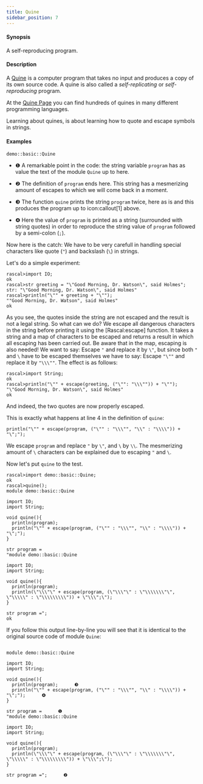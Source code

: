 ```yaml
---
title: Quine
sidebar_position: 7
---
```


#### Synopsis

A self-reproducing program.

#### Description

A [Quine](http://en.wikipedia.org/wiki/Quine_(computing))
is a computer program that takes no input and produces a copy of its own source code.
A quine is also called a _self-replicating_ or _self-reproducing_ program.

At the [Quine Page](http://www.nyx.net/~gthompso/quine.htm) you can find hundreds of
quines in many different programming languages.

Learning about quines, is about learning how to quote and escape symbols in strings.


#### Examples

```rascal
demo::basic::Quine
```

                
* ❶  A remarkable point in the code: the string variable `program` has as value
   the text of the module `Quine` up to here. 
* ❷  The definition of `program` ends here.
    This string has a mesmerizing amount of escapes to which we will come back in a moment.

* ❸  The function `quine` prints the string `program` twice, here as is and this produces the program up to icon:callout[1] above.
* ❹  Here the value of `program` is printed as a string (surrounded with string quotes) in order to reproduce the string value 
    of `program` followed by a semi-colon (`;`).
  
Now here is the catch: We have to be very carefull in handling special characters like quote (`"`) and backslash (`\`) in strings.

Let's do a simple experiment:

```rascal-shell 
rascal>import IO;
ok
rascal>str greeting = "\"Good Morning, Dr. Watson\", said Holmes";
str: "\"Good Morning, Dr. Watson\", said Holmes"
rascal>println("\"" + greeting + "\"");
""Good Morning, Dr. Watson", said Holmes"
ok
```
As you see, the quotes inside the string are not escaped and the result is not a legal string.
So what can we do? We escape all dangerous characters in the string before printing it using the [Rascal:escape] function.
It takes a string and a map of characters to be escaped and returns a result in which all escaping has been carried out.
Be aware that in the map, escaping is also needed!
We want to say: Escape `"` and replace it by `\"`, but since both `"` and `\` have to be escaped themselves
we have to say: Escape `"\""` and replace it by `"\\\""`. The effect is as follows:

```rascal-shell ,continue
rascal>import String;
ok
rascal>println("\"" + escape(greeting, ("\"": "\\\"")) + "\"");
"\"Good Morning, Dr. Watson\", said Holmes"
ok
```
And indeed, the two quotes are now properly escaped.

This is exactly what happens at line 4 in the definition of `quine`:
```rascal
println("\"" + escape(program, ("\"" : "\\\"", "\\" : "\\\\")) + "\";");
```
We escape `program` and replace `"` by `\"`, and `\` by `\\`.
The mesmerizing amount of `\` characters can be explained due to escaping `"` and `\`.

Now let's put `quine` to the test.

```rascal-shell 
rascal>import demo::basic::Quine;
ok
rascal>quine();
module demo::basic::Quine

import IO;
import String;

void quine(){
  println(program);
  println("\"" + escape(program, ("\"" : "\\\"", "\\" : "\\\\")) + "\";");
}

str program =
"module demo::basic::Quine

import IO;
import String;

void quine(){
  println(program);
  println(\"\\\"\" + escape(program, (\"\\\"\" : \"\\\\\\\"\", \"\\\\\" : \"\\\\\\\\\")) + \"\\\";\");
}

str program =";
ok
```
If you follow this output line-by-line you will see that it
is identical to the original source code of module `Quine`:


```rascal 

module demo::basic::Quine

import IO;
import String;

void quine(){
  println(program);      ❸  
  println("\"" + escape(program, ("\"" : "\\\"", "\\" : "\\\\")) + "\";");      ❹  
}

str program =      ❶  
"module demo::basic::Quine

import IO;
import String;

void quine(){
  println(program);
  println(\"\\\"\" + escape(program, (\"\\\"\" : \"\\\\\\\"\", \"\\\\\" : \"\\\\\\\\\")) + \"\\\";\");
}

str program =";      ❷  

```



